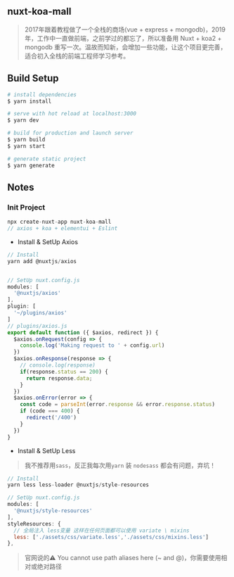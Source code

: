 ## nuxt-koa-mall

> 2017年跟着教程做了一个全栈的商场(vue + express + mongodb)，2019年，工作中一直做前端，之前学过的都忘了，所以准备用 Nuxt + koa2 + mongodb 重写一次。温故而知新，会增加一些功能，让这个项目更完善，适合初入全栈的前端工程师学习参考。

## Build Setup

``` bash
# install dependencies
$ yarn install

# serve with hot reload at localhost:3000
$ yarn dev

# build for production and launch server
$ yarn build
$ yarn start

# generate static project
$ yarn generate
```

## Notes

### Init Project

```javascript
npx create-nuxt-app nuxt-koa-mall
// axios + koa + elementui + Eslint
```

- Install & SetUp Axios

```javascript
// Install
yarn add @nuxtjs/axios


// SetUp nuxt.config.js 
modules: [
  '@nuxtjs/axios'
],
plugin: [
  '~/plugins/axios'
]
// plugins/axios.js
export default function ({ $axios, redirect }) {
  $axios.onRequest(config => {
    console.log('Making request to ' + config.url)
  })
  $axios.onResponse(response => {
    // console.log(response)
    if(response.status == 200) {
      return response.data;
    }
  })
  $axios.onError(error => {
    const code = parseInt(error.response && error.response.status)
    if (code === 400) {
      redirect('/400')
    }
  })
}
```

- Install & SetUp Less

> 我不推荐用`sass`，反正我每次用`yarn` 装 `nodesass` 都会有问题，弃坑！

```javascript
// Install
yarn less less-loader @nuxtjs/style-resources

// SetUp nuxt.config.js 
modules: [
  '@nuxtjs/style-resources'
],
styleResources: {
  // 全局注入 less变量 这样在任何页面都可以使用 variate \ mixins
  less: ['./assets/css/variate.less','./assets/css/mixins.less']
},
```

> 官网说的:warning: You cannot use path aliases here (~ and @)，你需要使用相对或绝对路径





